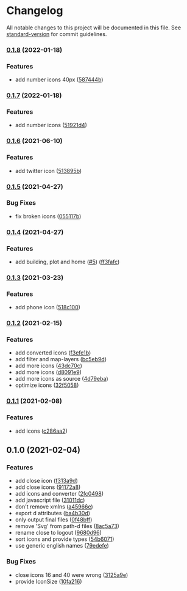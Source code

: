 # Changelog

All notable changes to this project will be documented in this file. See [standard-version](https://github.com/conventional-changelog/standard-version) for commit guidelines.

### [0.1.8](https://github.com/everdevs/evernest-icons/compare/v0.1.7...v0.1.8) (2022-01-18)


### Features

* add number icons 40px ([587444b](https://github.com/everdevs/evernest-icons/commit/587444b8b85d9376c4fc5c9bf2b26fd8a62e00b6))

### [0.1.7](https://github.com/everdevs/evernest-icons/compare/v0.1.6...v0.1.7) (2022-01-18)


### Features

* add number icons ([51921d4](https://github.com/everdevs/evernest-icons/commit/51921d43f836f1113101ce72777f39bf1575d1a4))

### [0.1.6](https://github.com/everdevs/evernest-icons/compare/v0.1.5...v0.1.6) (2021-06-10)


### Features

* add twitter icon ([513895b](https://github.com/everdevs/evernest-icons/commit/513895be39b32b08b15bdd5b3911344bc5a28135))

### [0.1.5](https://github.com/everdevs/evernest-icons/compare/v0.1.4...v0.1.5) (2021-04-27)


### Bug Fixes

* fix broken icons ([055117b](https://github.com/everdevs/evernest-icons/commit/055117b42317d5f7b5d4b81f5b3570d827f8d8c1))

### [0.1.4](https://github.com/everdevs/evernest-icons/compare/v0.1.3...v0.1.4) (2021-04-27)


### Features

* add building, plot and home ([#5](https://github.com/everdevs/evernest-icons/issues/5)) ([ff3fafc](https://github.com/everdevs/evernest-icons/commit/ff3fafc8396f0f26b606744a63892ef6936441ae))

### [0.1.3](https://github.com/everdevs/evernest-icons/compare/v0.1.2...v0.1.3) (2021-03-23)


### Features

* add phone icon ([518c100](https://github.com/everdevs/evernest-icons/commit/518c100c026656f6650e1d993b323ef655b83704))

### [0.1.2](https://github.com/everdevs/evernest-icons/compare/v0.1.1...v0.1.2) (2021-02-15)


### Features

* add converted icons ([f3efe1b](https://github.com/everdevs/evernest-icons/commit/f3efe1bae4006b72488811df7d29c11fbef0cead))
* add filter and map-layers ([bc5eb9d](https://github.com/everdevs/evernest-icons/commit/bc5eb9dfb2d23dd0b10d49636b879d81ab3f01c7))
* add more icons ([43dc70c](https://github.com/everdevs/evernest-icons/commit/43dc70c764d00224a826d4dab02a0235b67054a4))
* add more icons ([d8091e9](https://github.com/everdevs/evernest-icons/commit/d8091e90243f38ae304dcc2c0b1f4f2673f4ce38))
* add more icons as source ([4d79eba](https://github.com/everdevs/evernest-icons/commit/4d79eba5119f68c77c4e401624df5ae987b05753))
* optimize icons ([32f5058](https://github.com/everdevs/evernest-icons/commit/32f5058582b5f29ac8dddec2a015b8682aa768bb))

### [0.1.1](https://github.com/everdevs/evernest-icons/compare/v0.1.0...v0.1.1) (2021-02-08)


### Features

* add icons ([c286aa2](https://github.com/everdevs/evernest-icons/commit/c286aa2695430afab91f0512fd6506396e8751db))

## 0.1.0 (2021-02-04)


### Features

* add close icon ([f313a9d](https://github.com/pixelass/evernest-icons/commit/f313a9dc0ac05a592989a8acab76b415405f3491))
* add close icons ([91172a8](https://github.com/pixelass/evernest-icons/commit/91172a8c347c11a8807d756ef8474f221d93e385))
* add icons and converter ([2fc0498](https://github.com/pixelass/evernest-icons/commit/2fc0498c3fe84756ffca4f059f10c1ba86ed4371))
* add javascript file ([31011dc](https://github.com/pixelass/evernest-icons/commit/31011dcdefa23bfa6f9c735652690c41399ed64a))
* don't remove xmlns ([a45966e](https://github.com/pixelass/evernest-icons/commit/a45966e9eb4f5e46cfa060651302b8eb85d7bb88))
* export d attributes ([ba4b30d](https://github.com/pixelass/evernest-icons/commit/ba4b30dc1bd839af7a5206795e012ea7c90fb7f4))
* only output final files ([0f48bff](https://github.com/pixelass/evernest-icons/commit/0f48bffdd2c87397f1e143b92985d2e9fba7337b))
* remove 'Svg' from path-d files ([8ac5a73](https://github.com/pixelass/evernest-icons/commit/8ac5a73f24d335b91da5bf0ee6f1843608aadb99))
* rename close to logout ([9680d96](https://github.com/pixelass/evernest-icons/commit/9680d96b6ea8951cace5d98c3e0b49bfc882bc5c))
* sort icons and provide types ([54b6071](https://github.com/pixelass/evernest-icons/commit/54b6071390bd3e604e5c197f4b2f4f23c54e7e03))
* use generic english names ([79edefe](https://github.com/pixelass/evernest-icons/commit/79edefecc23be50083a986c6d10e5b14706602e7))


### Bug Fixes

* close icons 16 and 40 were wrong ([3125a9e](https://github.com/pixelass/evernest-icons/commit/3125a9e581c1f5604198dc78215cff3cdbbb0c02))
* provide IconSize ([10fa216](https://github.com/pixelass/evernest-icons/commit/10fa2167c53d2c74337ae607588b781c9e099cd2))
